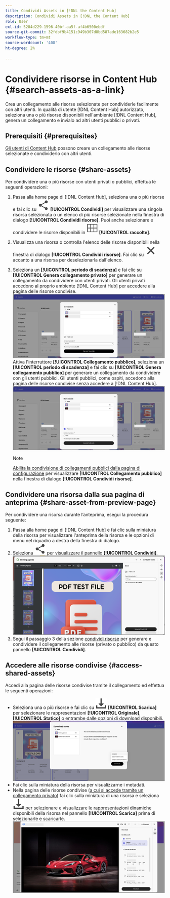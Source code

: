 ```yaml
---
title: Condividi Assets in [!DNL the Content Hub]
description: Condividi Assets in [!DNL the Content Hub]
role: User
exl-id: 5284d229-1596-40bf-aa5f-af4b6500ebdf
source-git-commit: 32fdbf9b4151c949b307d8bd587ade163682b2e5
workflow-type: tm+mt
source-wordcount: '408'
ht-degree: 2%

---
```


# Condividere risorse in Content Hub {#search-assets-as-a-link}

Crea un collegamento alle risorse selezionate per condividerle facilmente con altri utenti. In qualità di utente [!DNL Content Hub] autorizzato, seleziona una o più risorse disponibili nell&#39;ambiente [!DNL Content Hub], genera un collegamento e invialo ad altri utenti pubblici o privati.

## Prerequisiti {#prerequisites}

[Gli utenti di Content Hub](deploy-content-hub.md#onboard-content-hub-users) possono creare un collegamento alle risorse selezionate e condividerlo con altri utenti.

## Condividere le risorse {#share-assets}

Per condividere una o più risorse con utenti privati o pubblici, effettua le seguenti operazioni:
1. Passa alla home page di [!DNL Content Hub], seleziona una o più risorse e fai clic su ![condividi](/help/assets/assets/share.svg) **[!UICONTROL Condividi]** per visualizzare una singola risorsa selezionata o un elenco di più risorse selezionate nella finestra di dialogo **[!UICONTROL Condividi risorse]**.
Puoi anche selezionare e condividere le risorse disponibili in ![raccolte](/help/assets/assets/Smock_Collection_18_N.svg) **[!UICONTROL raccolte]**.
1. Visualizza una risorsa o controlla l&#39;elenco delle risorse disponibili nella finestra di dialogo **[!UICONTROL Condividi risorse]**. Fai clic su ![deseleziona](/help/assets/assets/Close.svg) accanto a una risorsa per deselezionarla dall&#39;elenco.
1. Seleziona un **[!UICONTROL periodo di scadenza]** e fai clic su **[!UICONTROL Genera collegamento privato]** per generare un collegamento da condividere con utenti privati. Gli utenti privati accedono al proprio ambiente [!DNL Content Hub] per accedere alla pagina delle risorse condivise.
   ![collegamento pubblico e privato](/help/assets/assets/private-and-public-link.png)
Attiva l&#39;interruttore **[!UICONTROL Collegamento pubblico]**, seleziona un **[!UICONTROL periodo di scadenza]** e fai clic su **[!UICONTROL Genera collegamento pubblico]** per generare un collegamento da condividere con gli utenti pubblici. Gli utenti pubblici, come ospiti, accedono alla pagina delle risorse condivise senza accedere a [!DNL Content Hub].
   ![collegamento pubblico e privato](/help/assets/assets/public-and-private-link.png)

   >[!NOTE]
   > 
   > [Abilita la condivisione di collegamenti pubblici dalla pagina di configurazione](/help/assets/configure-content-hub-ui-options.md#enable-public-link-sharing) per visualizzare **[!UICONTROL Collegamento pubblico]** nella finestra di dialogo **[!UICONTROL Condividi risorse]**.

## Condividere una risorsa dalla sua pagina di anteprima {#share-asset-from-preview-page}

Per condividere una risorsa durante l’anteprima, esegui la procedura seguente:

1. Passa alla home page di [!DNL Content Hub] e fai clic sulla miniatura della risorsa per visualizzare l&#39;anteprima della risorsa e le opzioni di menu nel riquadro a destra della finestra di dialogo.
1. Seleziona ![condividi](/help/assets/assets/share.svg) per visualizzare il pannello **[!UICONTROL Condividi]**.
   ![condividi risorsa durante l&#39;anteprima](/help/assets/assets/share-assets-from-share-panel.png)
1. Segui il passaggio 3 della sezione [condividi risorse](#share-assets) per generare e condividere il collegamento alle risorse (privato o pubblico) da questo pannello **[!UICONTROL Condividi]**.

## Accedere alle risorse condivise {#access-shared-assets}

Accedi alla pagina delle risorse condivise tramite il collegamento ed effettua le seguenti operazioni:

* Seleziona una o più risorse e fai clic su ![scarica](/help/assets/assets/download-icon.svg) **[!UICONTROL Scarica]** per selezionare le rappresentazioni **[!UICONTROL Originale]**, **[!UICONTROL Statico]** o entrambe dalle opzioni di download disponibili.
  ![](/help/assets/assets/download-shared-assets.png)
* Fai clic sulla miniatura della risorsa per visualizzarne i metadati.
* Nella pagina delle risorse condivise ([a cui si accede tramite un collegamento privato](#share-assets)) fai clic sulla miniatura di una risorsa e seleziona ![scarica](/help/assets/assets/download-icon.svg) per selezionare e visualizzare le rappresentazioni dinamiche disponibili della risorsa nel pannello **[!UICONTROL Scarica]** prima di selezionarle e scaricarle.
  ![](/help/assets/assets/download-renditions-shared-assets-page.png)





